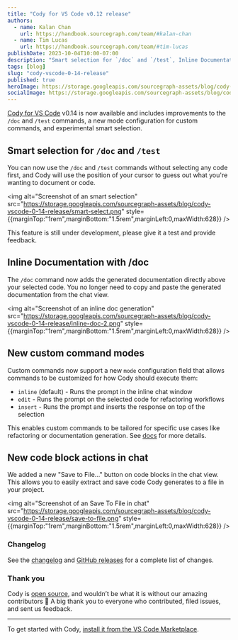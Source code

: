 ```yaml
---
title: "Cody for VS Code v0.12 release"
authors:
  - name: Kalan Chan
    url: https://handbook.sourcegraph.com/team/#kalan-chan
  - name: Tim Lucas
    url: https://handbook.sourcegraph.com/team/#tim-lucas
publishDate: 2023-10-04T10:00-07:00
description: "Smart selection for `/doc` and `/test`, Inline Documentation with /doc, New custom command modes, New code block actions in chat"
tags: [blog]
slug: "cody-vscode-0-14-release"
published: true
heroImage: https://storage.googleapis.com/sourcegraph-assets/blog/cody-vscode-0-14-release/cody-vscode-0.14.0-og-image.jpg
socialImage: https://storage.googleapis.com/sourcegraph-assets/blog/cody-vscode-0-14-release/cody-vscode-0.14.0-og-image.jpg
---
```


[Cody for VS Code](https://marketplace.visualstudio.com/items?itemName=sourcegraph.cody-ai) v0.14 is now available and includes improvements to the `/doc` and `/test` commands, a new mode configuration for custom commands, and experimental smart selection.


## Smart selection for `/doc` and `/test`

You can now use the `/doc` and `/test` commands without selecting any code first, and Cody will use the position of your cursor to guess out what you're wanting to document or code.

<img alt="Screenshot of an smart selection" src="https://storage.googleapis.com/sourcegraph-assets/blog/cody-vscode-0-14-release/smart-select.png" style={{marginTop:"1rem",marginBottom:"1.5rem",marginLeft:0,maxWidth:628}} />

This feature is still under development, please give it a test and provide feedback.
## Inline Documentation with /doc

The `/doc` command now adds the generated documentation directly above your selected code. You no longer need to copy and paste the generated documentation from the chat view.

<img alt="Screenshot of an inline doc generation" src="https://storage.googleapis.com/sourcegraph-assets/blog/cody-vscode-0-14-release/inline-doc-2.png" style={{marginTop:"1rem",marginBottom:"1.5rem",marginLeft:0,maxWidth:628}} />


## New custom command modes 

Custom commands now support a new `mode` configuration field that allows commands to be customized for how Cody should execute them:

- `inline` (default) - Runs the prompt in the inline chat window 
- `edit` - Runs the prompt on the selected code for refactoring workflows
- `insert` - Runs the prompt and inserts the response on top of the selection

This enables custom commands to be tailored for specific use cases like refactoring or documentation generation. See [docs](https://docs.sourcegraph.com/cody/custom-commands) for more details.

## New code block actions in chat

We added a new "Save to File..." button on code blocks in the chat view. This allows you to easily extract and save code Cody generates to a file in your project.

<img alt="Screenshot of an Save To File in chat" src="https://storage.googleapis.com/sourcegraph-assets/blog/cody-vscode-0-14-release/save-to-file.png" style={{marginTop:"1rem",marginBottom:"1.5rem",marginLeft:0,maxWidth:628}} />


### Changelog

See the [changelog](https://github.com/sourcegraph/cody/blob/main/vscode/CHANGELOG.md) and [GitHub releases](https://github.com/sourcegraph/cody/releases) for a complete list of changes.

### Thank you

Cody is [open source](https://github.com/sourcegraph/cody), and wouldn’t be what it is without our amazing contributors 💖 A big thank you to everyone who contributed, filed issues, and sent us feedback.

<hr style={{marginTop:"2rem",marginBottom:"2rem"}} />

To get started with Cody, [install it from the VS Code Marketplace](https://marketplace.visualstudio.com/items?itemName=sourcegraph.cody-ai).
